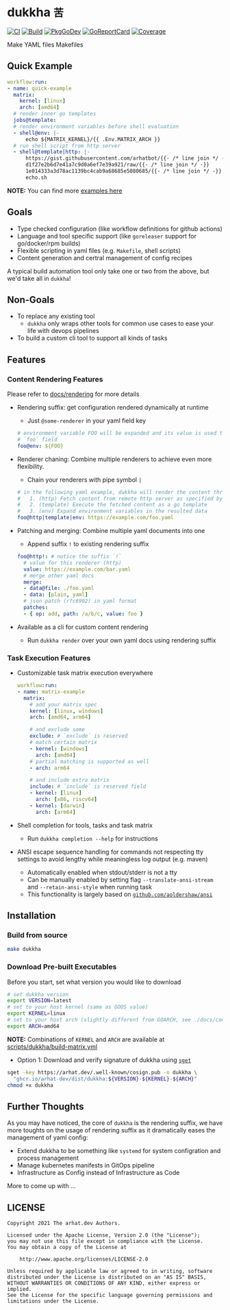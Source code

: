 # dukkha `苦`

[![CI](https://github.com/arhat-dev/dukkha/workflows/CI/badge.svg)](https://github.com/arhat-dev/dukkha/actions?query=workflow%3ACI)
[![Build](https://github.com/arhat-dev/dukkha/workflows/Build/badge.svg)](https://github.com/arhat-dev/dukkha/actions?query=workflow%3ABuild)
[![PkgGoDev](https://pkg.go.dev/badge/arhat.dev/dukkha)](https://pkg.go.dev/arhat.dev/dukkha)
[![GoReportCard](https://goreportcard.com/badge/arhat.dev/dukkha)](https://goreportcard.com/report/arhat.dev/dukkha)
[![Coverage](https://badge.arhat.dev/sonar/coverage/arhat-dev_dukkha?branch=master&token=1f8a3998312d6feee60ab16f1ef58ca8)](https://sonar.arhat.dev/dashboard?id=arhat-dev_dukkha)

Make YAML files Makefiles

## Quick Example

```yaml
workflow:run:
- name: quick-example
  matrix:
    kernel: [linux]
    arch: [amd64]
  # render inner go templates
  jobs@template:
  # render environment variables before shell evaluation
  - shell@env: |-
      echo ${MATRIX_KERNEL}/{{ .Env.MATRIX_ARCH }}
  # run shell script from http server
  - shell@template|http: |-
      https://gist.githubusercontent.com/arhatbot/{{- /* line join */ -}}
      d1f27e2b6d7e41a7c9d0a6ef7e39a921/raw/{{- /* line join */ -}}
      1e014333a3d78ac1139bc4cab9a68685e5080685/{{- /* line join */ -}}
      echo.sh
```

__NOTE:__ You can find more [examples here](./docs/examples)

## Goals

- Type checked configuration (like workflow definitions for github actions)
- Language and tool specific support (like `goreleaser` support for go/docker/rpm builds)
- Flexible scripting in yaml files (e.g. `Makefile`, shell scripts)
- Content generation and certral management of config recipes

A typical build automation tool only take one or two from the above, but we'd take all in `dukkha`!

## Non-Goals

- To replace any existing tool
  - `dukkha` only wraps other tools for common use cases to ease your life with devops pipelines
- To build a custom cli tool to support all kinds of tasks

## Features

### Content Rendering Features

Please refer to [docs/rendering](./docs/rendering.md) for more details

- Rendering suffix: get configuration rendered dynamically at runtime
  - Just `@some-renderer` in your yaml field key

  ```yaml
  # environment variable FOO will be expanded and its value is used to set
  # `foo` field
  foo@env: ${FOO}
  ```

- Renderer chaning: Combine multiple renderers to achieve even more flexibility.
  - Chain your renderers with pipe symbol `|`

  ```yaml
  # in the following yaml example, dukkha will render the content three times
  #   1. (http) Fetch content from remote http server as specified by the url
  #   2. (template) Execute the fetched content as a go template
  #   3. (env) Expand environment variables in the resulted data
  foo@http|template|env: https://example.com/foo.yaml
  ```

- Patching and merging: Combine multiple yaml documents into one
  - Append suffix `!` to existing rendering suffix

  ```yaml
  foo@http!: # notice the suffix `!`
    # value for this renderer (http)
    value: https://example.com/bar.yaml
    # merge other yaml docs
    merge:
    - data@file: ./foo.yaml
    - data: [plain, yaml]
    # json patch (rfc6902) in yaml format
    patches:
    - { op: add, path: /a/b/c, value: foo }
  ```

- Available as a cli for custom content rendering
  - Run `dukkha render` over your own yaml docs using rendering suffix

### Task Execution Features

- Customizable task matrix execution everywhere

  ```yaml
  workflow:run:
  - name: matrix-example
    matrix:
      # add your matrix spec
      kernel: [linux, windows]
      arch: [amd64, arm64]

      # and exclude some
      exclude: # `exclude` is reserved
      # match certain matrix
      - kernel: [windows]
        arch: [amd64]
      # partial matching is supported as well
      - arch: arm64

      # and include extra matrix
      include: # `include` is reserved field
      - kernel: [linux]
        arch: [x86, riscv64]
      - kernel: [darwin]
        arch: [arm64]
  ```

- Shell completion for tools, tasks and task matrix
  - Run `dukkha completion --help` for instructions

- ANSI escape sequence handling for commands not respecting tty settings to avoid lengthy while meaningless log output (e.g. maven)
  - Automatically enabled when stdout/stderr is not a tty
  - Can be manually enabled by setting flag `--translate-ansi-stream` and `--retain-ansi-style` when running task
  - This functionality is largely based on [`github.com/aoldershaw/ansi`](https://github.com/aoldershaw/ansi)

## Installation

### Build from source

```bash
make dukkha
```

### Download Pre-built Executables

Before you start, set what version you would like to download

```bash
# set dukkha version
export VERSION=latest
# set to your host kernel (same as GOOS value)
export KERNEL=linux
# set to your host arch (slightly different from GOARCH, see ./docs/constants.md)
export ARCH=amd64
```

__NOTE:__ Combinations of `KERNEL` and `ARCH` are available at [scripts/dukkha/build-matrix.yml](./scripts/dukkha/build-matrix.yml)

- Option 1: Download and verify signature of dukkha using [`sget`](https://github.com/sigstore/cosign)

```bash
sget -key https://arhat.dev/.well-known/cosign.pub -o dukkha \
  "ghcr.io/arhat-dev/dist/dukkha:${VERSION}-${KERNEL}-${ARCH}"
chmod +x dukkha
```

## Further Thoughts

As you may have noticed, the core of `dukkha` is the rendering suffix, we have more toughts on the usage of rendering suffix as it dramatically eases the management of yaml config:

- Extend dukkha to be something like `systemd` for system configration and process management
- Manage kubernetes manifests in GitOps pipeline
- Infrastructure as Config instead of Infrastructure as Code

More to come up with ...

## LICENSE

```text
Copyright 2021 The arhat.dev Authors.

Licensed under the Apache License, Version 2.0 (the "License");
you may not use this file except in compliance with the License.
You may obtain a copy of the License at

    http://www.apache.org/licenses/LICENSE-2.0

Unless required by applicable law or agreed to in writing, software
distributed under the License is distributed on an "AS IS" BASIS,
WITHOUT WARRANTIES OR CONDITIONS OF ANY KIND, either express or implied.
See the License for the specific language governing permissions and
limitations under the License.
```
